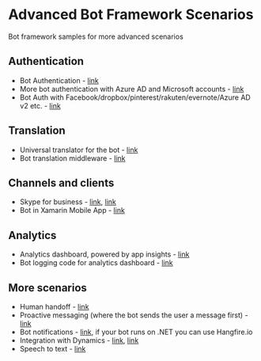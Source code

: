 # Advanced Bot Framework Scenarios
Bot framework samples for more advanced scenarios

## Authentication
- Bot Authentication - [link](https://github.com/MicrosoftDX/AuthBot)
- More bot authentication with Azure AD and Microsoft accounts - [link](https://github.com/CatalystCode/node-authbot)
- Bot Auth with Facebook/dropbox/pinterest/rakuten/evernote/Azure AD v2 etc. - [link](https://github.com/mattdot/botauth)

## Translation
- Universal translator for the bot - [link](https://github.com/CatalystCode/Universal-Language-Intelligence-Service)
- Bot translation middleware - [link](https://github.com/alyssaong1/BotTranslator)

## Channels and clients
- Skype for business - [link](https://github.com/ankitbko/SkypeForBusinessBot), [link](https://github.com/ankitbko/ucwa-bot)
- Bot in Xamarin Mobile App - [link](https://github.com/alyssaong1/XamarinMsftBot)

## Analytics
- Analytics dashboard, powered by app insights - [link](https://github.com/CatalystCode/ibex-dashboard)
- Bot logging code for analytics dashboard - [link](https://github.com/CatalystCode/bot-fmk-logging)

## More scenarios
- Human handoff - [link](https://github.com/ankitbko/human-handoff-bot)
- Proactive messaging (where the bot sends the user a message first) - [link](https://github.com/MicrosoftDX/botFramework-proactiveMessages)
- Bot notifications - [link](https://github.com/sebsylvester/reminder-bot), if your bot runs on .NET you can use Hangfire.io
- Integration with Dynamics - [link](https://blogs.msdn.microsoft.com/kamichel/?p=725), [link](https://github.com/andz88/CrmChatBot)
- Speech to text - [link]()
